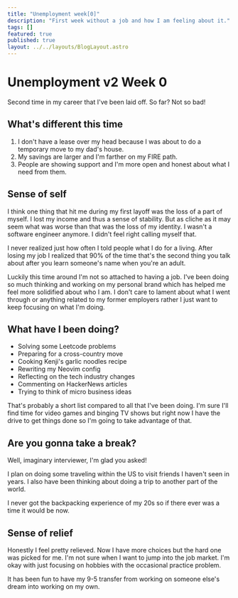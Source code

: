 ```yaml
---
title: "Unemployment week[0]"
description: "First week without a job and how I am feeling about it."
tags: []
featured: true
published: true
layout: ../../layouts/BlogLayout.astro
---
```


# Unemployment v2 Week 0

Second time in my career that I've been laid off. So far? Not so bad!

## What's different this time

1. I don't have a lease over my head because I was about to do a temporary move to my dad's house.
2. My savings are larger and I'm farther on my FIRE path.
3. People are showing support and I'm more open and honest about what I need from them.

## Sense of self

I think one thing that hit me during my first layoff was the loss of a part of myself. I lost my income and thus a sense of stability. But as cliche as it may seem what was worse than that was the loss of my identity. I wasn't a software engineer anymore. I didn't feel right calling myself that.

I never realized just how often I told people what I do for a living. After losing my job I realized that 90% of the time that's the second thing you talk about after you learn someone's name when you're an adult.

Luckily this time around I'm not so attached to having a job. I've been doing so much thinking and working on my personal brand which has helped me feel more solidified about who I am. I don't care to lament about what I went through or anything related to my former employers rather I just want to keep focusing on what I'm doing.

## What have I been doing?

- Solving some Leetcode problems
- Preparing for a cross-country move
- Cooking Kenji's garlic noodles recipe
- Rewriting my Neovim config
- Reflecting on the tech industry changes
- Commenting on HackerNews articles
- Trying to think of micro business ideas

That's probably a short list compared to all that I've been doing. I'm sure I'll find time for video games and binging TV shows but right now I have the drive to get things done so I'm going to take advantage of that.

## Are you gonna take a break?

Well, imaginary interviewer, I'm glad you asked!

I plan on doing some traveling within the US to visit friends I haven't seen in years. I also have been thinking about doing a trip to another part of the world.

I never got the backpacking experience of my 20s so if there ever was a time it would be now.

## Sense of relief

Honestly I feel pretty relieved. Now I have more choices but the hard one was picked for me. I'm not sure when I want to jump into the job market. I'm okay with just focusing on hobbies with the occasional practice problem.

It has been fun to have my 9-5 transfer from working on someone else's dream into working on my own.

